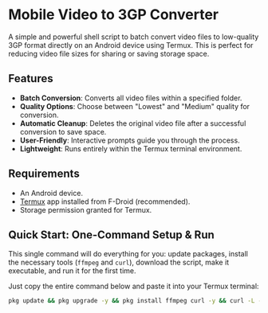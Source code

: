 # Mobile Video to 3GP Converter

A simple and powerful shell script to batch convert video files to low-quality 3GP format directly on an Android device using Termux. This is perfect for reducing video file sizes for sharing or saving storage space.

## Features

-   **Batch Conversion**: Converts all video files within a specified folder.
-   **Quality Options**: Choose between "Lowest" and "Medium" quality for conversion.
-   **Automatic Cleanup**: Deletes the original video file after a successful conversion to save space.
-   **User-Friendly**: Interactive prompts guide you through the process.
-   **Lightweight**: Runs entirely within the Termux terminal environment.

## Requirements

-   An Android device.
-   [Termux](https://f-droid.org/en/packages/com.termux/) app installed from F-Droid (recommended).
-   Storage permission granted for Termux.

## Quick Start: One-Command Setup & Run

This single command will do everything for you: update packages, install the necessary tools (`ffmpeg` and `curl`), download the script, make it executable, and run it for the first time.

Just copy the entire command below and paste it into your Termux terminal:

```bash
pkg update && pkg upgrade -y && pkg install ffmpeg curl -y && curl -L -O https://github.com/Fcbd71pes/3gp.git && cd 3gp && chmod +x video-converter.sh && ./video-converter.sh
